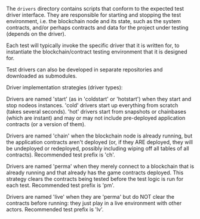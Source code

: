 
The `drivers` directory contains scripts that conform to the expected test driver interface. They are responsible for starting and stopping the test environment, i.e. the blockchain node and its state, such as the system contracts, and/or perhaps contracts and data for the project under testing (depends on the driver).

Each test will typically invoke the specific driver that it is written for, to instantiate the blockchain/contract testing environment that it is designed for.

Test drivers can also be developed in separate repositories and downloaded as submodules.

Driver implementation strategies (driver types):

Drivers are named 'start' (as in 'coldstart' or 'hotstart') when they start and stop nodeos instances. 'cold' drivers start up everything from scratch (takes several seconds). 'hot' drivers start from snapshots or chainbases (which are instant) and may or may not include pre-deployed application contracts (or a version of them).

Drivers are named 'chain' when the blockchain node is already running, but the application contracts aren't deployed (or, if they ARE deployed, they will be undeployed or redeployed, possibly including wiping off all tables of all contracts). Recommended test prefix is 'ch'.

Drivers are named 'perma' when they merely connect to a blockchain that is already running and that already has the game contracts deployed. This strategy clears the contracts being tested before the test logic is run for each test. Recommended test prefix is 'pm'.

Drivers are named 'live' when they are 'perma' but do NOT clear the contracts before running: they just play in a live environment with other actors. Recommended test prefix is 'lv'.





